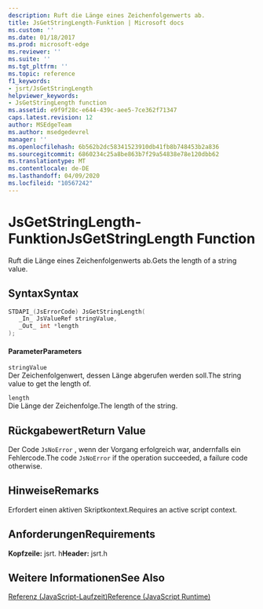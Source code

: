```yaml
---
description: Ruft die Länge eines Zeichenfolgenwerts ab.
title: JsGetStringLength-Funktion | Microsoft docs
ms.custom: ''
ms.date: 01/18/2017
ms.prod: microsoft-edge
ms.reviewer: ''
ms.suite: ''
ms.tgt_pltfrm: ''
ms.topic: reference
f1_keywords:
- jsrt/JsGetStringLength
helpviewer_keywords:
- JsGetStringLength function
ms.assetid: e9f9f28c-e644-439c-aee5-7ce362f71347
caps.latest.revision: 12
author: MSEdgeTeam
ms.author: msedgedevrel
manager: ''
ms.openlocfilehash: 6b562b2dc58341523910db41fb8b748453b2a836
ms.sourcegitcommit: 6860234c25a8be863b7f29a54838e78e120dbb62
ms.translationtype: MT
ms.contentlocale: de-DE
ms.lasthandoff: 04/09/2020
ms.locfileid: "10567242"
---
```

# <span data-ttu-id="bdb94-103">JsGetStringLength-Funktion</span><span class="sxs-lookup"><span data-stu-id="bdb94-103">JsGetStringLength Function</span></span>
<span data-ttu-id="bdb94-104">Ruft die Länge eines Zeichenfolgenwerts ab.</span><span class="sxs-lookup"><span data-stu-id="bdb94-104">Gets the length of a string value.</span></span>  
  
## <span data-ttu-id="bdb94-105">Syntax</span><span class="sxs-lookup"><span data-stu-id="bdb94-105">Syntax</span></span>  
  
```cpp  
STDAPI_(JsErrorCode) JsGetStringLength(  
   _In_ JsValueRef stringValue,  
   _Out_ int *length  
);  
```  
  
#### <span data-ttu-id="bdb94-106">Parameter</span><span class="sxs-lookup"><span data-stu-id="bdb94-106">Parameters</span></span>  
 `stringValue`  
 <span data-ttu-id="bdb94-107">Der Zeichenfolgenwert, dessen Länge abgerufen werden soll.</span><span class="sxs-lookup"><span data-stu-id="bdb94-107">The string value to get the length of.</span></span>  
  
 `length`  
 <span data-ttu-id="bdb94-108">Die Länge der Zeichenfolge.</span><span class="sxs-lookup"><span data-stu-id="bdb94-108">The length of the string.</span></span>  
  
## <span data-ttu-id="bdb94-109">Rückgabewert</span><span class="sxs-lookup"><span data-stu-id="bdb94-109">Return Value</span></span>  
 <span data-ttu-id="bdb94-110">Der Code `JsNoError` , wenn der Vorgang erfolgreich war, andernfalls ein Fehlercode.</span><span class="sxs-lookup"><span data-stu-id="bdb94-110">The code `JsNoError` if the operation succeeded, a failure code otherwise.</span></span>  
  
## <span data-ttu-id="bdb94-111">Hinweise</span><span class="sxs-lookup"><span data-stu-id="bdb94-111">Remarks</span></span>  
 <span data-ttu-id="bdb94-112">Erfordert einen aktiven Skriptkontext.</span><span class="sxs-lookup"><span data-stu-id="bdb94-112">Requires an active script context.</span></span>  
  
## <span data-ttu-id="bdb94-113">Anforderungen</span><span class="sxs-lookup"><span data-stu-id="bdb94-113">Requirements</span></span>  
 <span data-ttu-id="bdb94-114">**Kopfzeile:** jsrt. h</span><span class="sxs-lookup"><span data-stu-id="bdb94-114">**Header:** jsrt.h</span></span>  
  
## <span data-ttu-id="bdb94-115">Weitere Informationen</span><span class="sxs-lookup"><span data-stu-id="bdb94-115">See Also</span></span>  
 [<span data-ttu-id="bdb94-116">Referenz (JavaScript-Laufzeit)</span><span class="sxs-lookup"><span data-stu-id="bdb94-116">Reference (JavaScript Runtime)</span></span>](../chakra-hosting/reference-javascript-runtime.md)